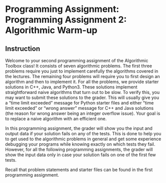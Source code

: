 # Programming Assignment: Programming Assignment 2: Algorithmic Warm-up

## Instruction

Welcome to your second programming assignment of the Algorithmic Toolbox class! It consists of seven algorithmic problems. The first three problems require you just to implement carefully the algorithms covered in the lectures. The remaining four problems will require you to first design an algorithm and then to implement it. For all the problems, we provide starter solutions in C++, Java, and Python3. These solutions implement straightforward naive algorithms that turn out to be slow. To verify this, you may want to submit these solutions to the grader. This will usually give you a “time limit exceeded” message for Python starter files and either “time limit exceeded” or “wrong answer” message for C++ and Java solutions (the reason for wrong answer being an integer overflow issue). Your goal is to replace a naive algorithm with an efficient one.

In this programming assignment, the grader will show you the input and output data if your solution fails on any of the tests. This is done to help you to get used to the algorithmic problems in general and get some experience debugging your programs while knowing exactly on which tests they fail. However, for all the following programming assignments, the grader will show the input data only in case your solution fails on one of the first few tests.

Recall that problem statements and starter files can be found in the first programming assignment.